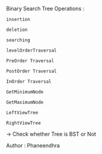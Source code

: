 
Binary Search Tree
    Operations :

    insertion

    deletion

    searching  

    levelOrderTraversal

    PreOrder Traversal

    PostOrder Traversal

    InOrder Traversal

    GetMinimumNode

    GetMaximumNode

    LeftViewTree

    RightViewTree

-> Check whether Tree is BST or Not

Author : Phaneendhra
